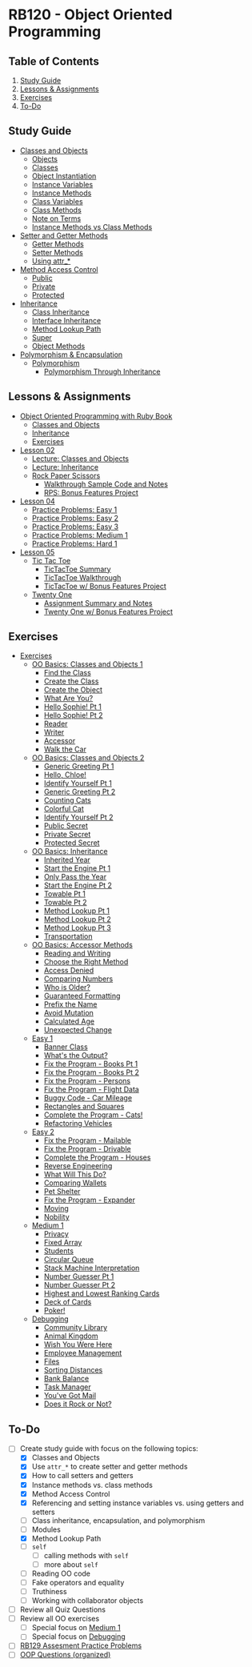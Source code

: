 # RB120 - Object Oriented Programming

## Table of Contents

1. [Study Guide](#study-guide)
2. [Lessons & Assignments](#lessons-&-assignments)
3. [Exercises](#exercises)
4. [To-Do](#to-do)

## Study Guide

- [Classes and Objects](./study_guide/classes_objects.md)
  - [Objects](./study_guide/classes_objects.md#objects)
  - [Classes](./study_guide/classes_objects.md#classes)
  - [Object Instantiation](./study_guide/classes_objects.md#initializing-a-new-object)
  - [Instance Variables](./study_guide/classes_objects.md#instance-variables)
  - [Instance Methods](./study_guide/classes_objects.md#instance-methods)
  - [Class Variables](./study_guide/classes_objects.md#class-variables)
  - [Class Methods](./study_guide/classes_objects.md#class-methods)
  - [Note on Terms](./study_guide/classes_objects.md#a-note-on-terms)
  - [Instance Methods vs Class Methods](./study_guide/classes_objects.md#instance-methods-vs-class-methods)
- [Setter and Getter Methods](./study_guide/setter_getter.md)
  - [Getter Methods](./study_guide/setter_getter.md#getter-methods)
  - [Setter Methods](./study_guide/setter_getter.md#setter-methods)
  - [Using attr_*](./study_guide/setter_getter.md#using_attr_*)
- [Method Access Control](./study_guide/method_access_control.md)
  - [Public](./study_guide/method_access_control.md#public)
  - [Private](./study_guide/method_access_control.md#private)
  - [Protected](./study_guide/method_access_control.md#protected)
- [Inheritance](./study_guide/inheritance.md)
  - [Class Inheritance](./study_guide/inheritance.md#class-inheritance)
  - [Interface Inheritance](./study_guide/inheritance.md#interface-inheritance)
  - [Method Lookup Path](./study_guide/inheritance.md#method-lookup-path)
  - [Super](./study_guide/inheritance.md#super)
  - [Object Methods](./study_guide/inheritance.md#object-methods)
- [Polymorphism & Encapsulation](./study_guide/polymorphism_encapsulation.md)
  - [Polymorphism](./study_guide/polymorphism_encapsulation.md#polymorphism)
    - [Polymorphism Through Inheritance](./study_guide/polymorphism_encapsulation.md#polymorphism-through-inheritance)

## Lessons & Assignments

- [Object Oriented Programming with Ruby Book](./OOP_book)
  - [Classes and Objects](./OOP_book/good_dog.rb)
  - [Inheritance](./OOP_book/animal.rb)
  - [Exercises](./OOP_book/exercises)
- [Lesson 02](./lesson_02)
  - [Lecture: Classes and Objects](./lesson_02/02_lecture_classes_objs.rb)
  - [Lecture: Inheritance](./lesson_02/04_lecture_inheritance.rb)
  - [Rock Paper Scissors](./lesson_02/rps)
    - [Walkthrough Sample Code and Notes](./lesson_02/rps/walkthrough.rb)
    - [RPS: Bonus Features Project](./lesson_02/rps/rps.rb)
- [Lesson 04](./lesson_04)
  - [Practice Problems: Easy 1](./lesson_04/easy_1)
  - [Practice Problems: Easy 2](./lesson_04/easy_2.md)
  - [Practice Problems: Easy 3](./lesson_04/easy_3.md)
  - [Practice Problems: Medium 1](./lesson_04/medium_1)
  - [Practice Problems: Hard 1](./lesson_04/medium_1)
- [Lesson 05](./lesson_05)
  - [Tic Tac Toe](./lesson_05/ttt)
    - [TicTacToe Summary](./lesson_05/ttt/ttt_summary.md)
    - [TicTacToe Walkthrough](./lesson_05/ttt/ttt_walkthrough.rb)
    - [TicTacToe w/ Bonus Features Project](./lesson_05/ttt/ttt.rb)
  - [Twenty One](./lesson_05/twenty_one)
    - [Assignment Summary and Notes](./lesson_05/twenty_one/summary_notes.md)
    - [Twenty One w/ Bonus Features Project](./lesson_05/twenty_one/twenty_one.rb)

## Exercises

- [Exercises](./exercises)
  - [OO Basics: Classes and Objects 1](./exercises/oo_basics_class_objects_1)
    - [Find the Class](./exercises/oo_basics_class_objects_1/01.rb)
    - [Create the Class](./exercises/oo_basics_class_objects_1/02.rb)
    - [Create the Object](./exercises/oo_basics_class_objects_1/03.rb)
    - [What Are You?](./exercises/oo_basics_class_objects_1/04.rb)
    - [Hello Sophie! Pt 1](./exercises/oo_basics_class_objects_1/05.rb)
    - [Hello Sophie! Pt 2](./exercises/oo_basics_class_objects_1/06.rb)
    - [Reader](./exercises/oo_basics_class_objects_1/07.rb)
    - [Writer](./exercises/oo_basics_class_objects_1/08.rb)
    - [Accessor](./exercises/oo_basics_class_objects_1/09.rb)
    - [Walk the Car](./exercises/oo_basics_class_objects_1/10.rb)
  - [OO Basics: Classes and Objects 2](./exercises/oo_basics_class_objects_2)
    - [Generic Greeting Pt 1](./exercises/oo_basics_class_objects_2/01.rb)
    - [Hello, Chloe!](./exercises/oo_basics_class_objects_2/02.rb)
    - [Identify Yourself Pt 1](./exercises/oo_basics_class_objects_2/03.rb)
    - [Generic Greeting Pt 2](./exercises/oo_basics_class_objects_2/04.rb)
    - [Counting Cats](./exercises/oo_basics_class_objects_2/05.rb)
    - [Colorful Cat](./exercises/oo_basics_class_objects_2/06.rb)
    - [Identify Yourself Pt 2](./exercises/oo_basics_class_objects_2/07.rb)
    - [Public Secret](./exercises/oo_basics_class_objects_2/08.rb)
    - [Private Secret](./exercises/oo_basics_class_objects_2/09.rb)
    - [Protected Secret](./exercises/oo_basics_class_objects_2/10.rb)
  - [OO Basics: Inheritance](./exercises/oo_basics_inheritance)
    - [Inherited Year](./exercises/oo_basics_inheritance/01.rb)
    - [Start the Engine Pt 1](./exercises/oo_basics_inheritance/02.rb)
    - [Only Pass the Year](./exercises/oo_basics_inheritance/03.rb)
    - [Start the Engine Pt 2](./exercises/oo_basics_inheritance/04.rb)
    - [Towable Pt 1](./exercises/oo_basics_inheritance/05.rb)
    - [Towable Pt 2](./exercises/oo_basics_inheritance/06.rb)
    - [Method Lookup Pt 1](./exercises/oo_basics_inheritance/07.rb)
    - [Method Lookup Pt 2](./exercises/oo_basics_inheritance/08.rb)
    - [Method Lookup Pt 3](./exercises/oo_basics_inheritance/09.rb)
    - [Transportation](./exercises/oo_basics_inheritance/10.rb)
  - [OO Basics: Accessor Methods](./exercises/oo_basics_accessor)
    - [Reading and Writing](./exercises/oo_basics_accessor/01.rb)
    - [Choose the Right Method](./exercises/oo_basics_accessor/02.rb)
    - [Access Denied](./exercises/oo_basics_accessor/03.rb)
    - [Comparing Numbers](./exercises/oo_basics_accessor/04.rb)
    - [Who is Older?](./exercises/oo_basics_accessor/05.rb)
    - [Guaranteed Formatting](./exercises/oo_basics_accessor/06.rb)
    - [Prefix the Name](./exercises/oo_basics_accessor/07.rb)
    - [Avoid Mutation](./exercises/oo_basics_accessor/08.rb)
    - [Calculated Age](./exercises/oo_basics_accessor/09.rb)
    - [Unexpected Change](./exercises/oo_basics_accessor/10.rb)
  - [Easy 1](./exercises/easy_1)
    - [Banner Class](./exercises/easy_1/01.rb)
    - [What's the Output?](./exercises/easy_1/02.rb)
    - [Fix the Program - Books Pt 1](./exercises/easy_1/03.rb)
    - [Fix the Program - Books Pt 2](./exercises/easy_1/04.rb)
    - [Fix the Program - Persons](./exercises/easy_1/05.rb)
    - [Fix the Program - Flight Data](./exercises/easy_1/06.rb)
    - [Buggy Code - Car Mileage](./exercises/easy_1/07.rb)
    - [Rectangles and Squares](./exercises/easy_1/08.rb)
    - [Complete the Program - Cats!](./exercises/easy_1/09.rb)
    - [Refactoring Vehicles](./exercises/easy_1/10.rb)
  - [Easy 2](./exercises/easy_2)
    - [Fix the Program - Mailable](./exercises/easy_2/01.rb)
    - [Fix the Program - Drivable](./exercises/easy_2/02.rb)
    - [Complete the Program - Houses](./exercises/easy_2/03.rb)
    - [Reverse Engineering](./exercises/easy_2/04.rb)
    - [What Will This Do?](./exercises/easy_2/05.rb)
    - [Comparing Wallets](./exercises/easy_2/06.rb)
    - [Pet Shelter](./exercises/easy_2/07.rb)
    - [Fix the Program - Expander](./exercises/easy_2/08.rb)
    - [Moving](./exercises/easy_2/09.rb)
    - [Nobility](./exercises/easy_2/10.rb)
  - [Medium 1](./exercises/medium_1)
    - [Privacy](./exercises/medium_1/01.rb)
    - [Fixed Array](./exercises/medium_1/02.rb)
    - [Students](./exercises/medium_1/03.rb)
    - [Circular Queue](./exercises/medium_1/04.rb)
    - [Stack Machine Interpretation](./exercises/medium_1/05.rb)
    - [Number Guesser Pt 1](./exercises/medium_1/06.rb)
    - [Number Guesser Pt 2](./exercises/medium_1/07.rb)
    - [Highest and Lowest Ranking Cards](./exercises/medium_1/08.rb)
    - [Deck of Cards](./exercises/medium_1/09.rb)
    - [Poker!](./exercises/medium_1/10.rb)
  - [Debugging](./exercises/debugging)
    - [Community Library](./exercises/debugging/01.rb)
    - [Animal Kingdom](./exercises/debugging/02.rb)
    - [Wish You Were Here](./exercises/debugging/03.rb)
    - [Employee Management](./exercises/debugging/04.rb)
    - [Files](./exercises/debugging/05.rb)
    - [Sorting Distances](./exercises/debugging/06.rb)
    - [Bank Balance](./exercises/debugging/07.rb)
    - [Task Manager](./exercises/debugging/08.rb)
    - [You've Got Mail](./exercises/debugging/09.rb)
    - [Does it Rock or Not?](./exercises/debugging/10.rb)

## To-Do

- [ ] Create study guide with focus on the following topics:
  - [x] Classes and Objects
  - [x] Use `attr_*` to create setter and getter methods
  - [x] How to call setters and getters
  - [x] Instance methods vs. class methods
  - [x] Method Access Control
  - [x] Referencing and setting instance variables vs. using getters and setters
  - [ ] Class inheritance, encapsulation, and polymorphism
  - [ ] Modules
  - [x] Method Lookup Path
  - [ ] `self`
    - [ ] calling methods with `self`
    - [ ] more about `self`
  - [ ] Reading OO code
  - [ ] Fake operators and equality
  - [ ] Truthiness
  - [ ] Working with collaborator objects
- [ ] Review all Quiz Questions
- [ ] Review all OO exercises
  - [ ] Special focus on [Medium 1](./exercises/medium_1)
  - [ ] Special focus on [Debugging](./exercises/debugging)
- [ ] [RB129 Assesment Practice Problems](https://docs.google.com/document/d/10JvX-ArkfF8fIWQu8wPaYt7JJHrv_5E0gM0I2uPirwI/edit#)
- [ ] [OOP Questions (organized)](https://docs.google.com/document/d/10Lg5TfMMqtADcHlPKiDUBqPDMB6Q63_Fs_uVGQG3ybQ/edit)
